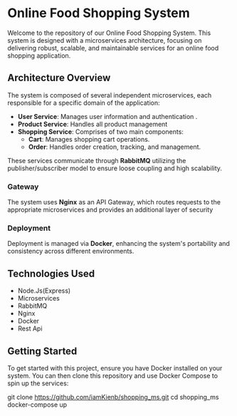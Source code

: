 # Online Food Shopping System

Welcome to the repository of our Online Food Shopping System. This system is designed with a microservices architecture, focusing on delivering robust, scalable, and maintainable services for an online food shopping application.

## Architecture Overview

The system is composed of several independent microservices, each responsible for a specific domain of the application:

- **User Service**: Manages user information and authentication .
- **Product Service**: Handles all product management 
- **Shopping Service**: Comprises of two main components:
  - **Cart**: Manages shopping cart operations.
  - **Order**: Handles order creation, tracking, and management.

These services communicate through **RabbitMQ** utilizing the publisher/subscriber model to ensure loose coupling and high scalability.

### Gateway

The system uses **Nginx** as an API Gateway, which routes requests to the appropriate microservices and provides an additional layer of security 

### Deployment

Deployment is managed via **Docker**, enhancing the system's portability and consistency across different environments.

## Technologies Used
- Node.Js(Express)
- Microservices
- RabbitMQ
- Nginx
- Docker
- Rest Api 

## Getting Started

To get started with this project, ensure you have Docker installed on your system. You can then clone this repository and use Docker Compose to spin up the services:

git clone https://github.com/iamKienb/shopping_ms.git
cd shopping_ms
docker-compose up 
